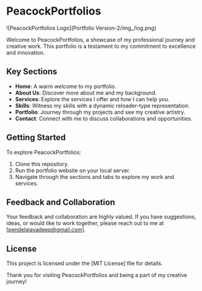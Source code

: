 # PeacockPortfolios

![PeacockPortfolios Logo](Portfolio Version-2/img_/log.png)

Welcome to PeacockPortfolios, a showcase of my professional journey and creative work. This portfolio is a testament to my commitment to excellence and innovation.

## Key Sections

- **Home**: A warm welcome to my portfolio.
- **About Us**: Discover more about me and my background.
- **Services**: Explore the services I offer and how I can help you.
- **Skills**: Witness my skills with a dynamic reloader-type representation.
- **Portfolio**: Journey through my projects and see my creative artistry.
- **Contact**: Connect with me to discuss collaborations and opportunities.

## Getting Started

To explore PeacockPortfolios:

1. Clone this repository.
2. Run the portfolio website on your local server.
3. Navigate through the sections and tabs to explore my work and services.

## Feedback and Collaboration

Your feedback and collaboration are highly valued. If you have suggestions, ideas, or would like to work together, please reach out to me at [pendelajayadeep@gmail.com].

## License

This project is licensed under the [MIT License] file for details.

Thank you for visiting PeacockPortfolios and being a part of my creative journey!
